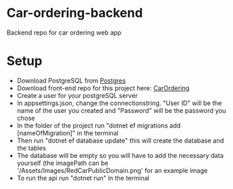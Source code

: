 # Car-ordering-backend
Backend repo for car ordering web app

<h1>Setup</h1>
<ul>
<li>Download PostgreSQL from <a href="https://www.postgresql.org/download/">Postgres</a></li>
<li>Download front-end repo for this project here: <a href="https://github.com/Kristoffer-Martinsen/CarOrdering">CarOrdering</a></li>
<li>Create a user for your postgreSQL server </li>
<li>In appsettings.json, change the connectionstring. "User ID" will be the name of the user you created and "Password" will be the password you chose</li>
<li>In the folder of the project run "dotnet ef migrations add [nameOfMigration]" in the terminal</li>
<li>Then run "dotnet ef database update" this will create the database and the tables</li>
<li>The database will be empty so you will have to add the necessary data yourself (the imagePath can be '/Assets/Images/RedCarPublicDomain.png' for an example image</li>
<li>To run the api run "dotnet run" in the terminal</li>
</ul>

